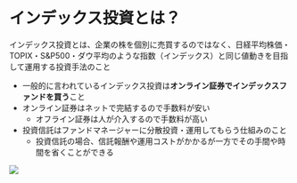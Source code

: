 # インデックス投資とは？

インデックス投資とは、企業の株を個別に売買するのではなく、日経平均株価・TOPIX・S&P500・ダウ平均のような指数（インデックス）と同じ値動きを目指して運用する投資手法のこと

<div grid="~ cols-2 gap-4">
<div>

- 一般的に言われているインデックス投資は**オンライン証券でインデックスファンドを買う**こと
- オンライン証券はネットで完結するので手数料が安い
  - オフライン証券は人が介入するので手数料が高い
- 投資信託はファンドマネージャーに分散投資・運用してもらう仕組みのこと
  - 投資信託の場合、信託報酬や運用コストがかかるが一方でその手間や時間を省くことができる

</div>
<div>

<img border="rounded" src="/image_index-investment.png?raw=true">

</div>
</div>
